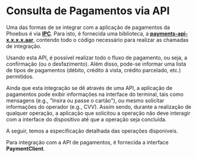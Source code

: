 
# Consulta de Pagamentos via API

Uma das formas de se integrar com a aplicação de pagamentos da Phoebus é via [**IPC**](https://developer.android.com/guide/components/aidl.html). Para isto, é fornecida uma biblioteca, a [**payments-api-x.x.x.x.aar**](https://github.com/Discover-Pay/payments-api-demo-android/tree/main/app/aars), contendo todo o código necessário para realizar as chamadas de integração.

Usando esta API, é possível realizar todo o fluxo de pagamento, ou seja, a confirmação (ou o desfazimento). Além disso, pode-se informar uma lista de tipos de pagamentos (débito, crédito à vista, crédito parcelado, etc.) permitidos.

Ainda que esta integração se dê através de uma API, a aplicação de pagamentos pode exibir informações na interface do terminal, tais como mensagens (e.g., "Insira ou passe o cartão"), ou mesmo solicitar informações do operador (e.g., CVV). Assim sendo, durante a realização de qualquer operação, a aplicação que solicitou a operação não deve interagir com a interface do dispositivo até que a operação seja concluída.

A seguir, temos a especificação detalhada das operações disponíveis.

Para integração com a API de pagamentos, é fornecida a interface **PaymentClient**.
